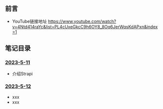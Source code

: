 ## 前言
* YouTube链接地址 https://www.youtube.com/watch?v=4Ntd414raYc&list=PL4cUxeGkcC9h6OY8_8Oq6JerWqsKdAPxn&index=1

## 笔记目录
### [2023-5-11](https://github.com/oo7items/DailyNote/blob/main/notes/NijiaStrapi/2023-5-11/学习.md)
* 介绍Strapi
### [2023-5-12](https://github.com/oo7items/DailyNote/blob/main/notes/NijiaStrapi/2023-5-12/学习.md)
* xxx
* xxx